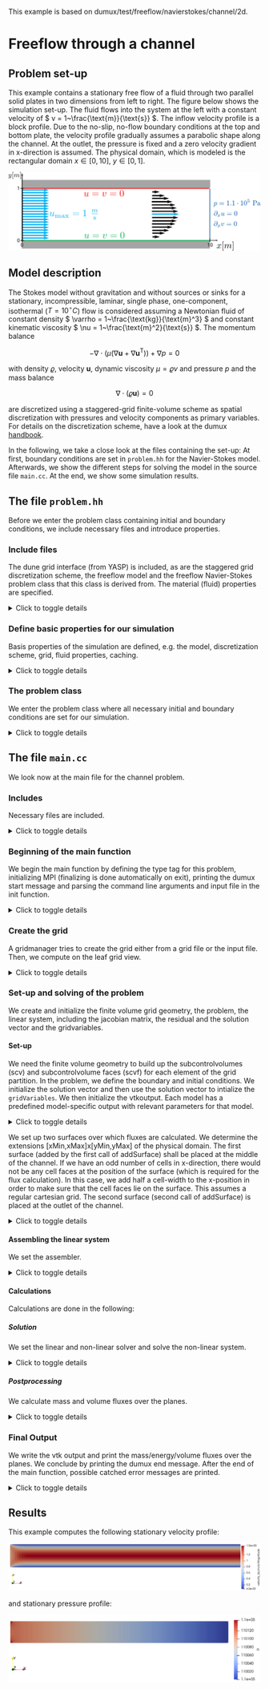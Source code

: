 This example is based on dumux/test/freeflow/navierstokes/channel/2d.

# Freeflow through a channel

## Problem set-up
This example contains a stationary free flow of a fluid through two parallel solid plates in two dimensions from left to right. The figure below shows the simulation set-up. The fluid flows into the system at the left with a constant velocity of $` v = 1~\frac{\text{m}}{\text{s}} `$. The inflow velocity profile is a block profile. Due to the no-slip, no-flow boundary conditions at the top and bottom plate, the velocity profile gradually assumes a parabolic shape along the channel. At the outlet, the pressure is fixed and a zero velocity gradient in x-direction is assumed. The physical domain, which is modeled is the rectangular domain $`x\in[0,10],~y\in[0,1]`$.

![](./img/setup.png)

## Model description
The Stokes model without gravitation and without sources or sinks for a stationary, incompressible, laminar, single phase, one-component, isothermal ($`T=10^\circ C`$) flow is considered assuming a Newtonian fluid of constant density $` \varrho = 1~\frac{\text{kg}}{\text{m}^3} `$ and constant kinematic viscosity $` \nu = 1~\frac{\text{m}^2}{\text{s}} `$. The momentum balance
```math
- \nabla\cdot\left(\mu\left(\nabla\boldsymbol{u}+\nabla\boldsymbol{u}^{\text{T}}\right)\right)+ \nabla p = 0
```
with density  $`\varrho`$, velocity $`\boldsymbol{u}`$, dynamic viscosity  $`\mu=\varrho\nu`$ and pressure $`p`$ and the mass balance
```math
\nabla \cdot \left(\varrho\boldsymbol{u}\right) =0
```
are discretized using a staggered-grid finite-volume scheme as spatial discretization with pressures and velocity components as primary variables. For details on the discretization scheme, have a look at the dumux [handbook](https://dumux.org/handbook).

In the following, we take a close look at the files containing the set-up: At first, boundary conditions are set in `problem.hh` for the Navier-Stokes model. Afterwards, we show the different steps for solving the model in the source file `main.cc`. At the end, we show some simulation results.


## The file `problem.hh`


Before we enter the problem class containing initial and boundary conditions, we include necessary files and introduce properties.
### Include files
The dune grid interface (from YASP) is included, as are the staggered grid discretization scheme, the freeflow model
and the freeflow Navier-Stokes problem class that this class is derived from. The material (fluid) properties are specified.
<details>
<summary>Click to toggle details</summary>

```cpp
#include <dune/grid/yaspgrid.hh>

#include <dumux/discretization/staggered/freeflow/properties.hh>

#include <dumux/freeflow/navierstokes/model.hh>
#include <dumux/freeflow/navierstokes/problem.hh>

#include <dumux/material/components/constant.hh>
#include <dumux/material/fluidsystems/1pliquid.hh>
```
</details>

### Define basic properties for our simulation
Basis properties of the simulation are defined, e.g. the model, discretization scheme, grid, fluid properties, caching.
<details>
<summary>Click to toggle details</summary>

We enter the namespace Dumux in order to import the entire Dumux namespace for general use
```cpp
namespace Dumux {
```
The problem class is forward declared:
```cpp
template <class TypeTag>
class ChannelExampleProblem;
```
We enter the namespace Properties, which is a sub-namespace of the namespace Dumux:
```cpp
namespace Properties {
```
Create new type tags
```cpp
namespace TTag {
```
A `TypeTag` for our simulation is created which inherits from the Navier-Stokes flow model and the staggered-grid discretization scheme.
```cpp
struct ChannelExample { using InheritsFrom = std::tuple<NavierStokes, StaggeredFreeFlowModel>; };
} // end namespace TTag
```
We use a structured 2D grid:
```cpp
template<class TypeTag>
struct Grid<TypeTag, TTag::ChannelExample> { using type = Dune::YaspGrid<2>; };
```
The problem class specifies initial and boundary conditions:
```cpp
template<class TypeTag>
struct Problem<TypeTag, TTag::ChannelExample> { using type = Dumux::ChannelExampleProblem<TypeTag> ; };
```
This is where we define the fluid system, which contains information about the properties of the fluid we're simulating. To define the fluid system we first define the property Scalar. We then use this type to create a fluid system that consists of an incompressible fluid of constant visosity.
```cpp
template<class TypeTag>
struct FluidSystem<TypeTag, TTag::ChannelExample>
{
    using Scalar = GetPropType<TypeTag, Properties::Scalar>;
    using type = FluidSystems::OnePLiquid<Scalar, Components::Constant<1, Scalar> >;
};
```
We enable caching for the grid volume variables.
```cpp
template<class TypeTag>
struct EnableGridVolumeVariablesCache<TypeTag, TTag::ChannelExample> { static constexpr bool value = true; };
```
We enable caching for the grid flux variables.
```cpp
template<class TypeTag>
struct EnableGridFluxVariablesCache<TypeTag, TTag::ChannelExample> { static constexpr bool value = true; };
```
We enable caching for the FV grid geometry
```cpp
template<class TypeTag>
struct EnableGridGeometryCache<TypeTag, TTag::ChannelExample> { static constexpr bool value = true; };
```
The cache stores values that were already calculated for later usage. This makes the simulation faster.
We leave the namespace Properties.
```cpp
}
```
</details>

### The problem class
We enter the problem class where all necessary initial and boundary conditions are set for our simulation.

<details>
<summary>Click to toggle details</summary>

As this is a Stokes problem, we inherit from the basic `NavierStokesProblem`.
```cpp
template <class TypeTag>
class ChannelExampleProblem : public NavierStokesProblem<TypeTag>
{
```
We use convenient declarations that we derive from the property system.
<details>
<summary>Click to toggle details</summary>

```cpp
    using ParentType = NavierStokesProblem<TypeTag>;
    using BoundaryTypes = GetPropType<TypeTag, Properties::BoundaryTypes>;
    using GridGeometry = GetPropType<TypeTag, Properties::GridGeometry>;
    using FVElementGeometry = typename GridGeometry::LocalView;
    using SubControlVolumeFace = typename GridGeometry::SubControlVolumeFace;
    using Indices = typename GetPropType<TypeTag, Properties::ModelTraits>::Indices;
    using NumEqVector = GetPropType<TypeTag, Properties::NumEqVector>;
    using PrimaryVariables = GetPropType<TypeTag, Properties::PrimaryVariables>;
    using Scalar = GetPropType<TypeTag, Properties::Scalar>;

    using Element = typename GridGeometry::GridView::template Codim<0>::Entity;
    using GlobalPosition = typename Element::Geometry::GlobalCoordinate;

public:
```
</details>

There follows the constructor of our problem class:
Within the constructor, we set the inlet velocity to a run-time specified value.
As no run-time value is specified, we set the outlet pressure to 1.1e5 Pa.
<details>
<summary>Click to toggle details</summary>

```cpp
    ChannelExampleProblem(std::shared_ptr<const GridGeometry> gridGeometry)
    : ParentType(gridGeometry)
    {
        inletVelocity_ = getParam<Scalar>("Problem.InletVelocity");
        outletPressure_ = getParam<Scalar>("Problem.OutletPressure", 1.1e5);
    }
```
</details>

Now, we define the type of initial and boundary conditions depending on location.
Two types of boundary conditions can be specified: Dirichlet and Neumann. On a Dirichlet boundary,
the values of the primary variables need to be fixed.
On a Neumann boundary condition, values for derivatives need to be fixed.
When Dirichlet conditions are set for the pressure, the derivative of the velocity
vector with respect to the direction normal to the boundary is automatically set to
zero. This boundary condition is called in-/outflow boundary condition in Dumux.
In the following we specify Dirichlet boundaries for velocity on the left of our domain
if isInlet_ is true, Dirichlet boundaries for pressure on the right of our domain
if isOutlet_ is true and specify Dirichlet boundaries for velocity on the top and bottom
of our domain else.
<details>
<summary>Click to toggle details</summary>

```cpp
    BoundaryTypes boundaryTypesAtPos(const GlobalPosition &globalPos) const
    {
        BoundaryTypes values;

        if(isInlet_(globalPos))
        {
            values.setDirichlet(Indices::velocityXIdx);
            values.setDirichlet(Indices::velocityYIdx);
        }
        else if(isOutlet_(globalPos))
        {
            values.setDirichlet(Indices::pressureIdx);
        }
        else
        {
            values.setDirichlet(Indices::velocityXIdx);
            values.setDirichlet(Indices::velocityYIdx);
        }

        return values;
    }
```
</details>

Second, we specify the values for the Dirichlet boundaries. We need to fix the values of our primary variables.
To ensure a no-slip boundary condition at the top and bottom of the channel, the Dirichlet velocity
in x-direction is set to zero if not at the inlet.
<details>
<summary>Click to toggle details</summary>

```cpp
    PrimaryVariables dirichletAtPos(const GlobalPosition &globalPos) const
    {
        PrimaryVariables values = initialAtPos(globalPos);

        if(!isInlet_(globalPos))
        {
            values[Indices::velocityXIdx] = 0.0;
        }

        return values;
    }
```
</details>

We specify the values for the initial conditions.
We assign constant values for pressure and velocity components.
<details>
<summary>Click to toggle details</summary>

```cpp
    PrimaryVariables initialAtPos(const GlobalPosition &globalPos) const
    {
        PrimaryVariables values;

        values[Indices::pressureIdx] = outletPressure_;
        values[Indices::velocityXIdx] = inletVelocity_;
        values[Indices::velocityYIdx] = 0.0;

        return values;
    }
```
</details>

We need to specify a constant temperature for our isothermal problem.
We set it to 10°C.
<details>
<summary>Click to toggle details</summary>

```cpp
    Scalar temperature() const
    { return 273.15 + 10; }
private:
```
</details>

The inlet is at the left side of the physical domain.
<details>
<summary>Click to toggle details</summary>

```cpp
    bool isInlet_(const GlobalPosition& globalPos) const
    {
        return globalPos[0] < eps_;
    }
```
</details>

The outlet is at the right side of the physical domain.
<details>
<summary>Click to toggle details</summary>

```cpp
    bool isOutlet_(const GlobalPosition& globalPos) const
    {
        return globalPos[0] > this->gridGeometry().bBoxMax()[0] - eps_;
    }
```
</details>

Finally, private variables are declared:
<details>
<summary>Click to toggle details</summary>

```cpp
    static constexpr Scalar eps_=1e-6;
    Scalar inletVelocity_;
    Scalar outletPressure_;
```
</details>

This is everything the freeflow channel problem class contains.
```cpp
};
```
We leave the namespace Dumux.
```cpp
} // end namespace Dumux
#endif
```
</details>



## The file `main.cc`


We look now at the main file for the channel problem.
### Includes
Necessary files are included.
<details>
<summary>Click to toggle details</summary>

First, the configuration file is include, then the problem, followed by the standard header file for C++ to get time and date information
and another standard header for in- and output.

<details>
<summary>Click to toggle details</summary>

```cpp
#include <config.h>

#include "problem.hh"

#include <ctime>
#include <iostream>
```
</details>

Dumux is based on DUNE, the Distributed and Unified Numerics Environment, which provides several grid managers and
linear solvers. So we need some includes from that.
<details>
<summary>Click to toggle details</summary>

```cpp
#include <dune/common/parallel/mpihelper.hh>
#include <dune/common/timer.hh>
#include <dune/grid/io/file/dgfparser/dgfexception.hh>
#include <dune/grid/io/file/vtk.hh>
#include <dune/istl/io.hh>
```
</details>

In Dumux, a property system is used to specify the model. For this, different properties are defined containing
type definitions, values and methods. All properties are declared in the file `properties.hh`.
The file parameters.hh contains the parameter class, which manages the definition of input parameters by a default
value, the inputfile or the command line.
The file `dumuxmessage.hh` contains the class defining the start and end message of the simulation.
The file valgrind.hh contains debugging funcionality.
<details>
<summary>Click to toggle details</summary>

```cpp
#include <dumux/common/properties.hh>
#include <dumux/common/parameters.hh>
#include <dumux/common/dumuxmessage.hh>
#include <dumux/common/valgrind.hh>
```
</details>

The file seqsolverbackend.hh contains the class, which defines the sequential linear solver backends.
The nonlinear Newton's method is included, as well as the assembler, which assembles the linear systems for staggered-grid finite volume schemes.
The containing class in the file diffmethod.hh defines the different differentiation methods used to compute the derivatives of the residual.
<details>
<summary>Click to toggle details</summary>

```cpp
#include <dumux/linear/seqsolverbackend.hh>
#include <dumux/nonlinear/newtonsolver.hh>
#include <dumux/assembly/staggeredfvassembler.hh>
#include <dumux/assembly/diffmethod.hh>
```
</details>

We need the class in staggeredvtkoutputmodule.hh to simplify the writing of dumux simulation data to VTK format.
The gridmanager constructs a grid from the information in the input or grid file. There is a specification for the
different supported grid managers.
<details>
<summary>Click to toggle details</summary>

```cpp
#include <dumux/io/staggeredvtkoutputmodule.hh>
#include <dumux/io/grid/gridmanager.hh>
```
</details>

The following class contains functionality for additional flux output to the console.
<details>
<summary>Click to toggle details</summary>

```cpp
#include <dumux/freeflow/navierstokes/staggered/fluxoversurface.hh>
```
</details>

</details>

### Beginning of the main function
We begin the main function by defining the type tag for this problem, initializing MPI (finalizing is done automatically on exit),
printing the dumux start message and parsing the command line arguments and input file in the init function.
<details>
<summary>Click to toggle details</summary>

```cpp
int main(int argc, char** argv) try
{
    using namespace Dumux;

    using TypeTag = Properties::TTag::ChannelExample;

    const auto& mpiHelper = Dune::MPIHelper::instance(argc, argv);

    if (mpiHelper.rank() == 0)
        DumuxMessage::print(/*firstCall=*/true);

    Parameters::init(argc, argv);
```
</details>

### Create the grid
A gridmanager tries to create the grid either from a grid file or the input file.
Then, we compute on the leaf grid view.
<details>
<summary>Click to toggle details</summary>

```cpp
    GridManager<GetPropType<TypeTag, Properties::Grid>> gridManager;
    gridManager.init();

    const auto& leafGridView = gridManager.grid().leafGridView();
```
</details>

### Set-up and solving of the problem

We create and initialize the finite volume grid geometry, the problem, the linear system, including the jacobian matrix, the residual and the solution vector and the gridvariables.
#### Set-up

We need the finite volume geometry to build up the subcontrolvolumes (scv) and subcontrolvolume faces (scvf) for each element of the grid partition.
In the problem, we define the boundary and initial conditions.
We initialize the solution vector
and then use the solution vector to intialize the `gridVariables`.
We then initialize the vtkoutput. Each model has a predefined model-specific output with relevant parameters
for that model.
<details>
<summary>Click to toggle details</summary>

```cpp
    using GridGeometry = GetPropType<TypeTag, Properties::GridGeometry>;
    auto gridGeometry = std::make_shared<GridGeometry>(leafGridView);
    gridGeometry->update();

    using Problem = GetPropType<TypeTag, Properties::Problem>;
    auto problem = std::make_shared<Problem>(gridGeometry);

    using SolutionVector = GetPropType<TypeTag, Properties::SolutionVector>;
    SolutionVector x;
    x[GridGeometry::cellCenterIdx()].resize(gridGeometry->numCellCenterDofs());
    x[GridGeometry::faceIdx()].resize(gridGeometry->numFaceDofs());
    problem->applyInitialSolution(x);

    using GridVariables = GetPropType<TypeTag, Properties::GridVariables>;
    auto gridVariables = std::make_shared<GridVariables>(problem, gridGeometry);
    gridVariables->init(x);

    using IOFields = GetPropType<TypeTag, Properties::IOFields>;
    StaggeredVtkOutputModule<GridVariables, SolutionVector> vtkWriter(*gridVariables, x, problem->name());
    IOFields::initOutputModule(vtkWriter); // Add model specific output fields
    vtkWriter.write(0.0);
```
</details>

We set up two surfaces over which fluxes are calculated.
We determine the extensions [xMin,xMax]x[yMin,yMax] of the physical domain.
The first surface (added by the first call of addSurface) shall be placed at the middle of the channel.
If we have an odd number of cells in x-direction, there would not be any cell faces
at the position of the surface (which is required for the flux calculation).
In this case, we add half a cell-width to the x-position in order to make sure that
the cell faces lie on the surface. This assumes a regular cartesian grid.
The second surface (second call of addSurface) is placed at the outlet of the channel.
<details>
<summary>Click to toggle details</summary>

```cpp
    FluxOverSurface<GridVariables,
                    SolutionVector,
                    GetPropType<TypeTag, Properties::ModelTraits>,
                    GetPropType<TypeTag, Properties::LocalResidual>> flux(*gridVariables, x);

    using Scalar = GetPropType<TypeTag, Properties::Scalar>;

    const Scalar xMin = gridGeometry->bBoxMin()[0];
    const Scalar xMax = gridGeometry->bBoxMax()[0];
    const Scalar yMin = gridGeometry->bBoxMin()[1];
    const Scalar yMax = gridGeometry->bBoxMax()[1];

    const Scalar planePosMiddleX = xMin + 0.5*(xMax - xMin);
    int numCellsX = getParam<std::vector<int>>("Grid.Cells")[0];

    const unsigned int refinement = getParam<unsigned int>("Grid.Refinement", 0);
    numCellsX *= (1<<refinement);

    const Scalar offsetX = (numCellsX % 2 == 0) ? 0.0 : 0.5*((xMax - xMin) / numCellsX);

    using GridView = GetPropType<TypeTag, Properties::GridView>;
    using Element = typename GridView::template Codim<0>::Entity;
    using GlobalPosition = typename Element::Geometry::GlobalCoordinate;

    const auto p0middle = GlobalPosition{planePosMiddleX + offsetX, yMin};
    const auto p1middle = GlobalPosition{planePosMiddleX + offsetX, yMax};
    flux.addSurface("middle", p0middle, p1middle);

    const auto p0outlet = GlobalPosition{xMax, yMin};
    const auto p1outlet = GlobalPosition{xMax, yMax};
    flux.addSurface("outlet", p0outlet, p1outlet);
```
</details>

</details>

#### Assembling the linear system
We set the assembler.
<details>
<summary>Click to toggle details</summary>

```cpp
    using Assembler = StaggeredFVAssembler<TypeTag, DiffMethod::numeric>;
    auto assembler = std::make_shared<Assembler>(problem, gridGeometry, gridVariables);
```
</details>

#### Calculations
Calculations are done in the following:

##### Solution
We set the linear and non-linear solver and solve the non-linear system.
<details>
<summary>Click to toggle details</summary>

```cpp
    using LinearSolver = Dumux::UMFPackBackend;
    auto linearSolver = std::make_shared<LinearSolver>();

    using NewtonSolver = Dumux::NewtonSolver<Assembler, LinearSolver>;
    NewtonSolver nonLinearSolver(assembler, linearSolver);

    nonLinearSolver.solve(x);
```
</details>

##### Postprocessing
We calculate mass and volume fluxes over the planes.
<details>
<summary>Click to toggle details</summary>

```cpp
    flux.calculateMassOrMoleFluxes();
    flux.calculateVolumeFluxes();
```
</details>

### Final Output
We write the vtk output and print the mass/energy/volume fluxes over the planes.
We conclude by printing the dumux end message. After the end of the main function,
possible catched error messages are printed.
<details>
<summary>Click to toggle details</summary>

```cpp
    vtkWriter.write(1.0);

    if(GetPropType<TypeTag, Properties::ModelTraits>::enableEnergyBalance())
    {
        std::cout << "mass / energy flux at middle is: " << flux.netFlux("middle") << std::endl;
        std::cout << "mass / energy flux at outlet is: " << flux.netFlux("outlet") << std::endl;
    }
    else
    {
        std::cout << "mass flux at middle is: " << flux.netFlux("middle") << std::endl;
        std::cout << "mass flux at outlet is: " << flux.netFlux("outlet") << std::endl;
    }

    std::cout << "volume flux at middle is: " << flux.netFlux("middle")[0] << std::endl;
    std::cout << "volume flux at outlet is: " << flux.netFlux("outlet")[0] << std::endl;

    if (mpiHelper.rank() == 0)
    {
        Parameters::print();
        DumuxMessage::print(/*firstCall=*/false);
    }

    return 0;
} // end main
catch (Dumux::ParameterException &e)
{
    std::cerr << std::endl << e << " ---> Abort!" << std::endl;
    return 1;
}
catch (Dune::DGFException & e)
{
    std::cerr << "DGF exception thrown (" << e <<
                 "). Most likely, the DGF file name is wrong "
                 "or the DGF file is corrupted, "
                 "e.g. missing hash at end of file or wrong number (dimensions) of entries."
                 << " ---> Abort!" << std::endl;
    return 2;
}
catch (Dune::Exception &e)
{
    std::cerr << "Dune reported error: " << e << " ---> Abort!" << std::endl;
    return 3;
}
catch (...)
{
    std::cerr << "Unknown exception thrown! ---> Abort!" << std::endl;
    return 4;
}
```
</details>


## Results
This example computes the following stationary velocity profile:

![](./img/velocity.png)

and stationary pressure profile:

![](./img/pressure.png)

